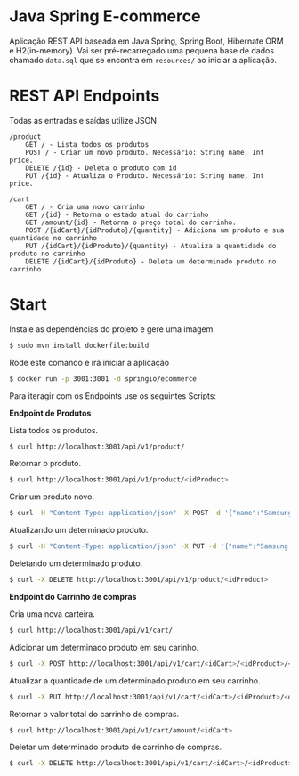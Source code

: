 # Java Spring E-commerce
Aplicação REST API baseada em Java Spring, Spring Boot, Hibernate ORM e H2(in-memory). Vai ser pré-recarregado uma pequena base de dados chamado `data.sql` que se encontra em `resources/` ao iniciar a aplicação.

# REST API Endpoints

Todas as entradas e saídas utilize JSON
```
/product
    GET / - Lista todos os produtos
    POST / - Criar um novo produto. Necessário: String name, Int price.
    DELETE /{id} - Deleta o produto com id
    PUT /{id} - Atualiza o Produto. Necessário: String name, Int price.
    
/cart
    GET / - Cria uma novo carrinho
    GET /{id} - Retorna o estado atual do carrinho
    GET /amount/{id} - Retorna o preço total do carrinho.
    POST /{idCart}/{idProduto}/{quantity} - Adiciona um produto e sua quantidade no carrinho
    PUT /{idCart}/{idProduto}/{quantity} - Atualiza a quantidade do produto no carrinho
    DELETE /{idCart}/{idProduto} - Deleta um determinado produto no carrinho
```

# Start

Instale as dependências do projeto e gere uma imagem.
```sh
$ sudo mvn install dockerfile:build
```
Rode este comando e irá iniciar a aplicação
```sh
$ docker run -p 3001:3001 -d springio/ecommerce
```
Para iteragir com os Endpoints use os seguintes Scripts:

**Endpoint de Produtos**

Lista todos os produtos.
```sh
$ curl http://localhost:3001/api/v1/product/
```
Retornar o produto.
```sh
$ curl http://localhost:3001/api/v1/product/<idProduct>
```
Criar um produto novo.
```sh
$ curl -H "Content-Type: application/json" -X POST -d '{"name":"Samsung S8","price":3460}' http://localhost:3001/api/v1/product/
```
Atualizando um determinado produto.
```sh
$ curl -H "Content-Type: application/json" -X PUT -d '{"name":"Samsung Galaxy S8","price":3460}' http://localhost:3001/api/v1/product/<id>
```
Deletando um determinado produto.
```sh
$ curl -X DELETE http://localhost:3001/api/v1/product/<idProduct>
```

**Endpoint do Carrinho de compras**

Cria uma nova carteira.
```sh
$ curl http://localhost:3001/api/v1/cart/
```
Adicionar um determinado produto em seu carinho.
```sh
$ curl -X POST http://localhost:3001/api/v1/cart/<idCart>/<idProduct>/<quantity>
```
Atualizar a quantidade de um determinado produto em seu carrinho.
```sh
$ curl -X PUT http://localhost:3001/api/v1/cart/<idCart>/<idProduct>/<quantity>
```
Retornar o valor total do carrinho de compras.
```sh
$ curl http://localhost:3001/api/v1/cart/amount/<idCart>
```
Deletar um determinado produto de carrinho de compras.
```sh
$ curl -X DELETE http://localhost:3001/api/v1/cart/<idCart>/<idProduct>
```




